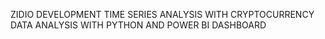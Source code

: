ZIDIO DEVELOPMENT TIME SERIES ANALYSIS WITH CRYPTOCURRENCY 
DATA ANALYSIS WITH PYTHON AND POWER BI DASHBOARD
